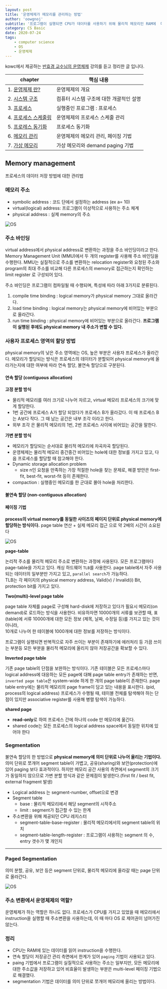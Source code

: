 ```yaml
---
layout: post
title: '운영체제가 메모리를 관리하는 방법'
author: 'oowgnoj'
subtitle: '프로그램이 실행되면 CPU가 데이터를 사용하기 위해 물리적 메모리인 RAM에  데이터가 할당되어야 합니다. 본문에서 우리가 작성한 변수가 어떻게 변환되어 물리적 메모리에 저장되는지, 메모리에 각기 다른 프로그램의 데이터가  할당되는 방식, 그 중에서도 페이징 기법에 대해 중점적으로 정리합니다. '
category: CS Basic
date: 2020-07-24
tags:
    - computer science
    - OS
    - 운영체제
---
```


kowc에서 제공하는 [반효경 교수님의 운영체제](http://www.kocw.net/home/search/kemView.do?kemId=1046323&ar=pop) 강의를 듣고 정리한 글 입니다.

|chapter|핵심 내용|
|---|------|
|1. [운영체제 란?](https://oowgnoj.dev/%EC%9A%B4%EC%98%81%EC%B2%B4%EC%A0%9C%20(kernel))|운영체제의 개요|
|2. [시스템 구조](https://oowgnoj.dev/%EC%96%B4%EB%96%BB%EA%B2%8C%20%ED%94%84%EB%A1%9C%EA%B7%B8%EB%9E%A8%EC%9D%B4%20%EC%8B%A4%ED%96%89%EB%90%A0%EA%B9%8C%20feat.%20%EC%8B%9C%EC%8A%A4%ED%85%9C%20%EA%B5%AC%EC%A1%B0)|컴퓨터 시스템 구조에 대한 개괄적인 설명|
|3. [프로세스](https://oowgnoj.dev/%ED%94%84%EB%A1%9C%EC%84%B8%EC%8A%A4%20-%20%EC%9A%B4%EC%98%81%EC%B2%B4%EC%A0%9C%EA%B0%80%20%EC%8B%A4%ED%96%89%EC%A4%91%EC%9D%B8%20%ED%94%84%EB%A1%9C%EA%B7%B8%EB%9E%A8%EC%9D%84%20%EA%B4%80%EB%A6%AC%ED%95%98%EB%8A%94%20%EB%B0%A9%EB%B2%95)|실행중인 프로그램 : 프로세스|
|4. [프로세스 스케줄링](https://oowgnoj.dev/%EC%BB%B4%ED%93%A8%ED%84%B0%EA%B0%80%20%EC%9E%90%EC%8B%A0%EC%9D%98%20%EA%B0%80%EC%9E%A5%20%EB%B9%84%EC%8B%BC%20%EC%9E%90%EC%9B%90%EC%9D%84%20%EA%B4%80%EB%A6%AC%ED%95%98%EB%8A%94%20%EB%B0%A9%EB%B2%95%20-%20CPU%20%EC%8A%A4%EC%BC%80%EC%A4%84%EB%A7%81)|운영체제의 프로세스 스케줄 관리|
|5. [프로레스 동기화](https://oowgnoj.dev/%EB%82%B4%EA%B0%80%20%EB%8D%B0%EC%9D%B4%ED%84%B0%EB%A5%BC%20%EC%93%B0%EA%B3%A0%EC%9E%88%EC%96%B4%20%EC%9E%A0%EC%8B%9C%20%EA%B8%B0%EB%8B%A4%EB%A0%A4%EC%A4%98%20-%20%ED%94%84%EB%A1%9C%EC%84%B8%EC%8A%A4%20%EB%8F%99%EA%B8%B0%ED%99%94)|프로세스 동기화|
|6. [메모리 관리](https://oowgnoj.dev/%EC%9A%B4%EC%98%81%EC%B2%B4%EC%A0%9C%EA%B0%80%20%EB%A9%94%EB%AA%A8%EB%A6%AC%EB%A5%BC%20%EA%B4%80%EB%A6%AC%ED%95%98%EB%8A%94%20%EB%B0%A9%EB%B2%95)|운영체제의 메모리 관리, 페이징 기법|
|7. [가상 메모리](https://oowgnoj.dev/%EA%B0%80%EC%83%81%20%EB%A9%94%EB%AA%A8%EB%A6%AC)|가상 메모리와 demand paging 기법|


## Memory management

프로세스의 데이터 저장 방법에 대한 관리법

### 메모리 주소

-   symbolic address : 코드 단에서 설정하는 address (ex a= 10)
-   virtual(logical) address: 프로그램이 이상적으로 사용하는 주소 체계
-   physical address : 실제 memory의 주소

![OS](./../images/in-post/OS/VMandLM.png)

### 주소 바인딩

virtual address에서 physical address로 변환하는 과정을 주소 바인딩이라고 한다. Memory Management Unit (MMU)에서 두 개의 register를 사용해 주소 바인딩을 수행한다. MMU는 실질적으로 주소를 변환하는 relocation register와 요청된 주소와 program의 최대 주소를 비교해 다른 프로세스의 memory로 접근하는지 확인하는 limit register 로 구성되어 있다.

주소 바인딩은 프로그램이 컴파일될 때 수행되며, 특성에 따라 아래 3가지로 분류된다.

1. compile time binding : logical memory가 physical memory 그대로 올라간다.
2. load time binding : logical memory는 physical memory에 비어있는 부분으로 올라간다.
3. run time binding : physical memory에 비어있는 부분으로 올라간다. **프로그램이 실행된 후에도 physical memory 내 주소가 변할 수 있다.**

### 사용자 프로세스 영역의 할당 방법

physical memory의 낮은 주소 영역에는 OS, 높은 부분은 사용자 프로세스가 올라간다.
메모리가 할당되는 방식은 프로세스의 데이터가 분할되어 physical memory에 올라가는지에 대한 여부에 따라 연속 할당, 불연속 할당으로 구분된다.

#### 연속 할당 (contiguous allocation)

**고정 분할 방식**

-   물리적 메모리를 여러 크기로 나누어 자르고, virtual 메모리 프로세스의 크기에 맞게 할당한다.
-   1번 공간에 프로세스 A가 할당 되었다가 프로세스 B가 올라갔다. 이 때 프로세스 B는 A보다 작다. 그 때 남는 공간은 내부 조각 이라고 한다.
-   외부 조각 은 물리적 메모리의 1번, 2번 프로세스 사이에 비어있는 공간을 말한다.

**가변 분할 방식**

-   메모리가 할당되는 순서대로 물리적 메모리에 차곡차곡 할당된다.
-   운영체제는 물리적 메모리 중간중간 비어있는 hole에 대한 정보를 가지고 있고, 다음 프로세스를 할당할 때 참고해야 한다.
-   Dynamic storage allocation problem
    -   size n인 요청을 만족하는 가장 적절한 hole을 찾는 문제로, 해결 방안은 first-fit, best-fit, worst-fit 등이 존재한다.
-   compaction : 실행중인 메모리를 한 군대로 몰아 hole을 처리한다.

#### 불연속 할당 (non-contiguous allocation)

#### 페이징 기법

**process의 virtual memory를 동일한 사이즈의 페이지 단위로 physical memory에 할당하는 방식이다.**
page table 연산 + 실제 메모리 접근 으로 약 2배의 시간이 소요된다

![OS](./../images/in-post/OS/Paging.png)

**page-table**

논리적 주소를 물리적 메모리 주소로 변환하는 과정에 사용된다. 모든 프로그램마다 page-table을 가지고 있다. 캐싱 하드웨어 `TLB`를 사용한다. page table에서 자주 사용되는 데이터의 일부분만 가지고 있고, `parallel search`가 가능하다.\
TLB는 각 페이지의 physical memory address, Valid(v) / Invalid(i) Bit, protection bit를 가지고 있다.

**Two(multi)-level page table**

page table 자체를 page로 구성해 hard-disk에 저장하고 있다가 필요시 메모리(on demand)로 로드하는 방식을 사용한다.
비유하자면 10000개의 서류를 보관할 때, 표(table)에 서류 10000개에 대한 모든 정보 (제목, 날짜, 수정일 등)를 가지고 있는 것이 아니라,\
10개로 나누어 한 테이블에 1000개에 대한 정보를 저장하는 방식이다.

프로그램이 실행되면 반복적으로 자주 쓰이는 부분이 존재하기에 에러처리 등 가끔 쓰이는 부분등 모든 부분을 물리적 메모리에 올리지 않아 저장공간을 확보할 수 있다.

**Inverted page table**

기존 page table의 단점을 보완하는 방식이다.
기존 테이블은 모든 프로세스마다 logical address에 대응하는 모든 page에 대해 page table entry가 존재하는 반면,\
`inverted page table`은 system-wide 하게 한 개의 page table이 존재한다. page table entry에는 물리적 메모리의 page frame이 담고 있는 내용을 표시한다. (pid, process의 logical address)
프로세스가 수행될 때, 테이블 전체를 탐색해야 하는 단점이 있지만 associative register를 사용해 병렬 탐색이 가능하다.

**shared page**

-   **read-only**로 하여 프로세스 간에 하나의 code 만 메모리에 옮긴다.
-   shared code는 모든 프로세스의 logical address space에서 동일한 위치에 있어야 한다

### Segmentation

불연속 할당의 한 방법으로 **physical memory에 의미 단위로 나누어 올리는 기법이다.**
의미 단위로 쪼개어 segment table이 가볍고, 공유(sharing)와 보안(protection)에 있어 paging 보다 효과적이다.
하지만 메모리 공간 사용의 측면에서 segment의 크기가 동일하지 않으므로 가변 분할 방식과 같은 문제점이 발생한다.(first fit / best fit, external fragment 발생)

-   Logical address 는 segment-number, offset으로 변경
-   Segment table
    -   base : 물리적 메모리에서 해당 segment의 시작주소
    -   limit : segment가 접근할 수 있는 한계
-   주소변환을 위해 제공되던 CPU 레지스터
    -   segment-table-base-register : 물리적 메모리에서의 segment table의 위치
    -   segment-table-length-register : 프로그램이 사용하는 segment 의 수, entry 갯수가 몇 개인지

---

### Paged Segmentation

의미 분할, 공유, 보안 등은 segment 단위로, 물리적 메모리에 올라갈 때는 page 단위로 올라간다.

![OS](./../images/in-post/OS/os-segmented-paging1.png)

### 주소 변환에서 운영체제의 역할?

운영체제가 하는 역할은 하나도 없다.
프로세스가 CPU를 가지고 있었을 때 메모리에서 instruction을 실행할 때 주소변환을 사용하는데, 이 때 마다 OS 로 제어권이 넘어가진 않는다.

### 정리

-   CPU는 RAM에 있는 데이터를 읽어 instruction을 수행한다.
-   연속 할당이 저장공간 관리 측면에서 한계가 있어 `paging` 기법이 사용되고 있다.
-   paing 기법에서 프로그램이 실질적으로 사용하는 주소는 일부지만, 모든 메모리에 대한 주소값을 저장하고 있어 비효율이 발생하는 부분은 multi-level 페이징 기법으로 해결했다.
-   segmentation 기법은 데이터를 의미 단위로 쪼개어 메모리에 올리는 방법이다.
